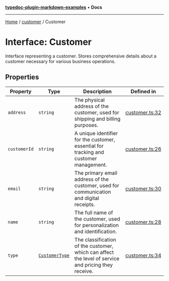 [**typedoc-plugin-markdown-examples**](../../README.md) • **Docs**

***

[Home](../../README.md) / [customer](../README.md) / Customer

# Interface: Customer

Interface representing a customer.
Stores comprehensive details about a customer necessary for various business operations.

## Properties

| Property | Type | Description | Defined in |
| ------ | ------ | ------ | ------ |
| `address` | `string` | The physical address of the customer, used for shipping and billing purposes. | [customer.ts:32](https://github.com/typedoc2md/typedoc-plugin-markdown-examples/blob/main/dummy-api/src/customer.ts#L32) |
| `customerId` | `string` | A unique identifier for the customer, essential for tracking and customer management. | [customer.ts:26](https://github.com/typedoc2md/typedoc-plugin-markdown-examples/blob/main/dummy-api/src/customer.ts#L26) |
| `email` | `string` | The primary email address of the customer, used for communication and digital receipts. | [customer.ts:30](https://github.com/typedoc2md/typedoc-plugin-markdown-examples/blob/main/dummy-api/src/customer.ts#L30) |
| `name` | `string` | The full name of the customer, used for personalization and identification. | [customer.ts:28](https://github.com/typedoc2md/typedoc-plugin-markdown-examples/blob/main/dummy-api/src/customer.ts#L28) |
| `type` | [`CustomerType`](../enumerations/CustomerType.md) | The classification of the customer, which can affect the level of service and pricing they receive. | [customer.ts:34](https://github.com/typedoc2md/typedoc-plugin-markdown-examples/blob/main/dummy-api/src/customer.ts#L34) |
